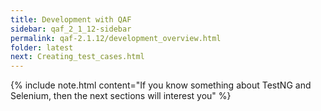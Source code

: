 ```yaml
---
title: Development with QAF
sidebar: qaf_2_1_12-sidebar
permalink: qaf-2.1.12/development_overview.html
folder: latest
next: Creating_test_cases.html
---
```


{% include note.html content="If you know something about TestNG and Selenium, then the next sections will interest you" %}